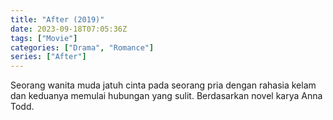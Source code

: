 ```yaml
---
title: "After (2019)"
date: 2023-09-18T07:05:36Z
tags: ["Movie"]
categories: ["Drama", "Romance"]
series: ["After"]
---
```


Seorang wanita muda jatuh cinta pada seorang pria dengan rahasia kelam dan keduanya memulai hubungan yang sulit. Berdasarkan novel karya Anna Todd.

  <mux-player stream-type="on-demand"
  src="https://kp3d-my.sharepoint.com/personal/ryoo_kp3d_onmicrosoft_com/_layouts/15/download.aspx?share=EYs25x20Bb5NuvWzaBTkZ1EBj9LIWQIdu9wNL-n2O3dGgw" metadata-video-title="After (2019)" prefer-playback="mse" controls>
  </mux-player>
  
  
  <script src="https://cdn.jsdelivr.net/npm/@mux/mux-player"></script>
  
   <script id="mA01wkCnHMuYPEbl01Qx1VSaPNOlBHZmFSkrgjDtYCMYo" type="application/ld+json">
 {
  "@context": "https://schema.org/",
  "@type": "VideoObject",
  "name": "After (2019)",
  "contentUrl": "https://stream.mux.com/7BWneiL2T01PCNbqPyggXaoInqfkQowQFyNvDREo02mlg.m3u8",
  "thumbnailUrl": "https://www.themoviedb.org/t/p/original/vDJE7JPnPc6fJBMBXdSltYM6yL6.jpg?width=314&fit_mode=preserve&time=25",
  "uploadDate": "2023-09-18T07:05:36Z",
}

</script>
